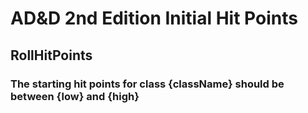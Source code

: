 # AD&D 2nd Edition Initial Hit Points

## RollHitPoints
### The starting hit points for class {className} should be between {low} and {high}